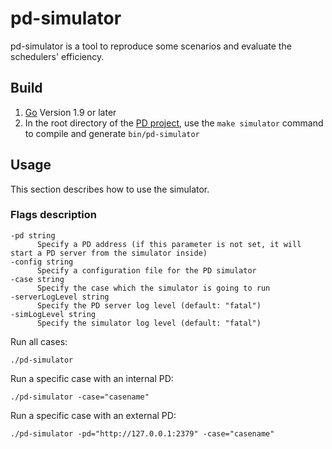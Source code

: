 pd-simulator
========

pd-simulator is a tool to reproduce some scenarios and evaluate the schedulers' efficiency.

## Build
1. [Go](https://golang.org/) Version 1.9 or later
2. In the root directory of the [PD project](https://github.com/tikv/pd), use the `make simulator` command to compile and generate `bin/pd-simulator`


## Usage

This section describes how to use the simulator.

### Flags description

```
-pd string
      Specify a PD address (if this parameter is not set, it will start a PD server from the simulator inside)
-config string
      Specify a configuration file for the PD simulator
-case string
      Specify the case which the simulator is going to run
-serverLogLevel string
      Specify the PD server log level (default: "fatal")
-simLogLevel string
      Specify the simulator log level (default: "fatal")
```

Run all cases:

    ./pd-simulator

Run a specific case with an internal PD:

    ./pd-simulator -case="casename"

Run a specific case with an external PD:

    ./pd-simulator -pd="http://127.0.0.1:2379" -case="casename"
